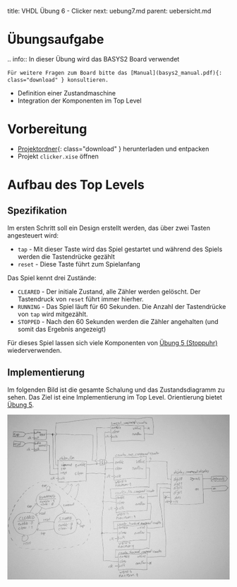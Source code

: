 title: VHDL Übung 6 - Clicker
next: uebung7.md
parent: uebersicht.md

# Übungsaufgabe

.. info:: In dieser Übung wird das BASYS2 Board verwendet

    Für weitere Fragen zum Board bitte das [Manual](basys2_manual.pdf){: class="download" } konsultieren.

* Definition einer Zustandmaschine
* Integration der Komponenten im Top Level

# Vorbereitung

* [Projektordner](vhdl_uebung_6.compress){: class="download" } herunterladen und entpacken
* Projekt <code>clicker.xise</code> öffnen

# Aufbau des Top Levels
## Spezifikation
Im ersten Schritt soll ein Design erstellt werden, das über zwei Tasten angesteuert wird:

* <code>tap</code> - Mit dieser Taste wird das Spiel gestartet und während des Spiels werden die Tastendrücke gezählt
* <code>reset</code> - Diese Taste führt zum Spielanfang

Das Spiel kennt drei Zustände:

* <code>CLEARED</code> - Der initiale Zustand, alle Zähler werden gelöscht. Der Tastendruck von <code>reset</code> führt immer hierher.
* <code>RUNNING</code> - Das Spiel läuft für 60 Sekunden. Die Anzahl der Tastendrücke von <code>tap</code> wird mitgezählt.
* <code>STOPPED</code> - Nach den 60 Sekunden werden die Zähler angehalten (und somit das Ergebnis angezeigt)

Für dieses Spiel lassen sich viele Komponenten von [Übung 5 (Stoppuhr)](uebung5.html) wiederverwenden.

## Implementierung
Im folgenden Bild ist die gesamte Schalung und das Zustandsdiagramm zu sehen. Das Ziel ist eine Implementierung im Top
Level. Orientierung bietet [Übung 5](uebung5.html).

![Blockschaltbild und FSM](uebung6.jpg)
